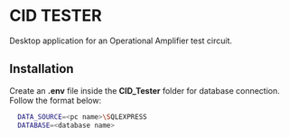 # CID TESTER

Desktop application for an Operational Amplifier test circuit.




## Installation

Create an **.env** file inside the **CID_Tester** folder for database connection. Follow the format below:

```bash
  DATA_SOURCE=<pc name>\SQLEXPRESS
  DATABASE=<database name>
```
    
